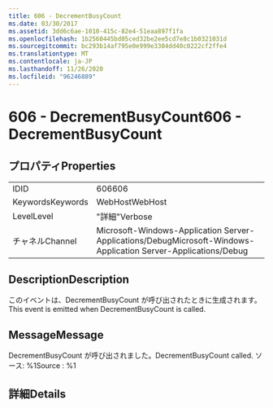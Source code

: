 ```yaml
---
title: 606 - DecrementBusyCount
ms.date: 03/30/2017
ms.assetid: 3dd6c6ae-1010-415c-82e4-51eaa897f1fa
ms.openlocfilehash: 1b2560445bd05ced32be2ee5cd7e8c1b0321031d
ms.sourcegitcommit: bc293b14af795e0e999e3304dd40c0222cf2ffe4
ms.translationtype: MT
ms.contentlocale: ja-JP
ms.lasthandoff: 11/26/2020
ms.locfileid: "96246889"
---
```

# <a name="606---decrementbusycount"></a><span data-ttu-id="cdb20-102">606 - DecrementBusyCount</span><span class="sxs-lookup"><span data-stu-id="cdb20-102">606 - DecrementBusyCount</span></span>

## <a name="properties"></a><span data-ttu-id="cdb20-103">プロパティ</span><span class="sxs-lookup"><span data-stu-id="cdb20-103">Properties</span></span>  
  
|||  
|-|-|  
|<span data-ttu-id="cdb20-104">ID</span><span class="sxs-lookup"><span data-stu-id="cdb20-104">ID</span></span>|<span data-ttu-id="cdb20-105">606</span><span class="sxs-lookup"><span data-stu-id="cdb20-105">606</span></span>|  
|<span data-ttu-id="cdb20-106">Keywords</span><span class="sxs-lookup"><span data-stu-id="cdb20-106">Keywords</span></span>|<span data-ttu-id="cdb20-107">WebHost</span><span class="sxs-lookup"><span data-stu-id="cdb20-107">WebHost</span></span>|  
|<span data-ttu-id="cdb20-108">Level</span><span class="sxs-lookup"><span data-stu-id="cdb20-108">Level</span></span>|<span data-ttu-id="cdb20-109">"詳細"</span><span class="sxs-lookup"><span data-stu-id="cdb20-109">Verbose</span></span>|  
|<span data-ttu-id="cdb20-110">チャネル</span><span class="sxs-lookup"><span data-stu-id="cdb20-110">Channel</span></span>|<span data-ttu-id="cdb20-111">Microsoft-Windows-Application Server-Applications/Debug</span><span class="sxs-lookup"><span data-stu-id="cdb20-111">Microsoft-Windows-Application Server-Applications/Debug</span></span>|  
  
## <a name="description"></a><span data-ttu-id="cdb20-112">Description</span><span class="sxs-lookup"><span data-stu-id="cdb20-112">Description</span></span>  

 <span data-ttu-id="cdb20-113">このイベントは、DecrementBusyCount が呼び出されたときに生成されます。</span><span class="sxs-lookup"><span data-stu-id="cdb20-113">This event is emitted when DecrementBusyCount is called.</span></span>  
  
## <a name="message"></a><span data-ttu-id="cdb20-114">Message</span><span class="sxs-lookup"><span data-stu-id="cdb20-114">Message</span></span>  

 <span data-ttu-id="cdb20-115">DecrementBusyCount が呼び出されました。</span><span class="sxs-lookup"><span data-stu-id="cdb20-115">DecrementBusyCount called.</span></span> <span data-ttu-id="cdb20-116">ソース: %1</span><span class="sxs-lookup"><span data-stu-id="cdb20-116">Source : %1</span></span>  
  
## <a name="details"></a><span data-ttu-id="cdb20-117">詳細</span><span class="sxs-lookup"><span data-stu-id="cdb20-117">Details</span></span>
